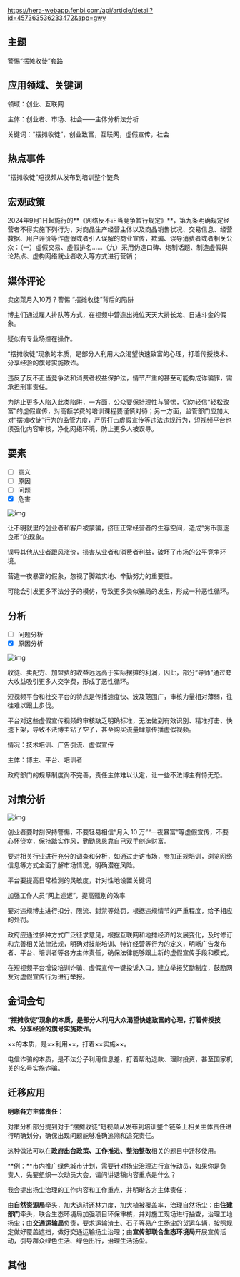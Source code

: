 https://hera-webapp.fenbi.com/api/article/detail?id=457363536233472&app=gwy

## 主题

警惕“摆摊收徒”套路

##  应用领域、关键词

领域：创业、互联网

主体：创业者、市场、社会——主体分析法分析

关键词：“摆摊收徒”，创业致富，互联网，虚假宣传，社会

## 热点事件

“摆摊收徒”短视频从发布到培训整个链条

## 宏观政策

2024年9月1日起施行的**《网络反不正当竞争暂行规定》**，第九条明确规定经营者不得实施下列行为，对商品生产经营主体以及商品销售状况、交易信息、经营数据、用户评价等作虚假或者引人误解的商业宣传，欺骗、误导消费者或者相关公众：（一）虚假交易、虚假排名……（九）采用伪造口碑、炮制话题、制造虚假舆论热点、虚构网络就业者收入等方式进行营销；

## 媒体评论

卖卤菜月入10万？警惕 “摆摊收徒”背后的陷阱

博主们通过雇人排队等方式，在视频中营造出摊位天天大排长龙、日进斗金的假象。

疑似有专业场控在操作。

“摆摊收徒”现象的本质，是部分人利用大众渴望快速致富的心理，打着传授技术、分享经验的旗号实施欺诈。

违反了反不正当竞争法和消费者权益保护法，情节严重的甚至可能构成诈骗罪，需承担刑事责任。

为防止更多人陷入此类陷阱，一方面，公众要保持理性与警惕，切勿轻信“轻松致富”的虚假宣传，对高额学费的培训课程要谨慎对待；另一方面，监管部门应加大对“摆摊收徒”行为的监管力度，严厉打击虚假宣传等违法违规行为，短视频平台也须强化内容审核，净化网络环境，防止更多人被误导。

## 要素

- [ ] 意义
- [ ] 原因
- [ ] 问题
- [x] 危害

![img](D:\study\公考小记\晨读\.assets\457363512689664.png)

让不明就里的创业者和客户被蒙骗，挤压正常经营者的生存空间，造成“劣币驱逐良币”的现象。

误导其他从业者跟风涨价，损害从业者和消费者利益，破坏了市场的公平竞争环境。

营造一夜暴富的假象，忽视了脚踏实地、辛勤努力的重要性。

可能会引发更多不法分子的模仿，导致更多类似骗局的发生，形成一种恶性循环。

## 分析

- [ ] 问题分析
- [x] 原因分析

![img](D:\study\公考小记\晨读\.assets\457363520291841.png)

收徒、卖配方、加盟费的收益远远高于实际摆摊的利润，因此，部分“导师”通过夸大收益吸引更多人交学费，形成了恶性循环。

短视频平台和社交平台的特点是传播速度快、波及范围广，审核力量相对薄弱，往往难以跟上步伐。

平台对这些虚假宣传视频的审核缺乏明确标准，无法做到有效识别、精准打击、快速下架，导致不法博主钻了空子，甚至购买流量肆意传播虚假视频。

情况：技术培训、广告引流、虚假宣传

主体：博主、平台、培训者

政府部门的规章制度尚不完善，责任主体难以认定，让一些不法博主有恃无恐。

## 对策分析

![img](D:\study\公考小记\晨读\.assets\457363528170496.png)

创业者要时刻保持警惕，不要轻易相信“月入 10 万”“一夜暴富”等虚假宣传，不要心怀侥幸，保持踏实作风，勤勤恳恳靠自己双手创造财富。

要对相关行业进行充分的调查和分析，如通过走访市场，参加正规培训，浏览网络信息等方式全面了解市场情况，明确潜在风险。

平台要提高日常检测的灵敏度，针对性地设置关键词

加强工作人员“网上巡逻”，提高甄别的效率

要对违规博主进行扣分、限流、封禁等处罚，根据违规情节的严重程度，给予相应的处罚。

政府应通过多种方式广泛征求意见，根据互联网和地摊经济的发展变化，及时修订和完善相关法律法规，明确对技能培训、特许经营等行为的定义，明晰广告发布者、平台、培训者等各方主体责任，确保法律能够跟上新的虚假宣传手段和模式。

在短视频平台增设培训诈骗、虚假宣传一键投诉入口，建立举报奖励制度，鼓励网友对虚假宣传行为进行举报。

## 金词金句

**“摆摊收徒”现象的本质，是部分人利用大众渴望快速致富的心理，打着传授技术、分享经验的旗号实施欺诈。**

××的本质，是××利用××，打着××实施××。

电信诈骗的本质，是不法分子利用信息差，打着帮助退款、理财投资，甚至国家机关的名号实施诈骗。

## 迁移应用

**明晰各方主体责任：**

对策分析部分提到对于“摆摊收徒”短视频从发布到培训整个链条上相关主体责任进行明确划分，确保出现问题能够准确追溯和追究责任。

这种做法可以在**政府出台政策、工作推进、整治整改**相关的题目中迁移使用。



**例：**市内推广绿色城市计划，需要针对扬尘治理进行宣传动员，如果你是负责人，先要组织一次动员大会，请问讲话稿内容重点是什么？

我会提出扬尘治理的工作内容和工作重点，并明晰各方主体责任：

由**自然资源局**牵头，加大退耕还林力度，加大植被覆盖率，治理自然扬尘；由**住建部门**牵头，联合生态环境局加强项目环保审核，并对施工现场进行抽查，治理工地扬尘；由**交通运输局**负责，要求运输渣土、石子等易产生扬尘的货运车辆，按照规定做好覆盖遮挡，做好交通运输扬尘治理；由**宣传部联合生态环境局**开展宣传活动，引导群众绿色生活、绿色出行，治理生活扬尘。

## 其他